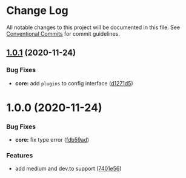 # Change Log

All notable changes to this project will be documented in this file.
See [Conventional Commits](https://conventionalcommits.org) for commit guidelines.

## [1.0.1](https://github.com/maximegel/blogster/compare/@blogster/core@1.0.0...@blogster/core@1.0.1) (2020-11-24)

### Bug Fixes

- **core:** add `plugins` to config interface ([d1271d5](https://github.com/maximegel/blogster/commit/d1271d5de584454469635655c52cd28c361e2ffe))

# 1.0.0 (2020-11-24)

### Bug Fixes

- **core:** fix type error ([fdb59ad](https://github.com/maximegel/blogster/commit/fdb59ad7b9a727e3fcde591bfeef40cf80b6e37a))

### Features

- add medium and dev.to support ([7401e56](https://github.com/maximegel/blogster/commit/7401e5634a17d50358c23c38ba2877ef894052e1))
